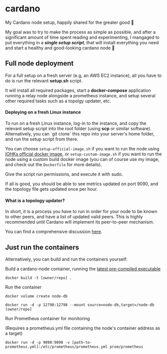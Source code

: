 # cardano
My Cardano node setup, happily shared for the greater good 🍻

My goal was to try to make the process as simple as possible, and after a significant amount of time spent reading and experimenting, I mangaged to put everything in a <strong><em>single setup script</em></strong>, that will install everything you need and start a healthy and good-looking cardano node 🥳 

<h2>Full node deployment</h2>
For a full setup on a fresh server (e.g, an AWS EC2 instance), all you have to do is run the relevant <strong>setup.sh</strong> script.

It will install all required packages, start a <strong>docker-compose</strong> application running a relay node alongside a prometheus instance, and setup several other required tasks such as a topolgy updater, etc.

<h4>Deploying on a fresh Linux instance</h4>
To run on a fresh Linux instance, log-in to the instance, and copy the relevant setup script into the root folder (using <strong>scp</strong> or similar software).
Alternatively, you can `git clone` this repo into your server's home folder, and run the setup script from there.

You can choose `setup-official-image.sh` if you want to run the node using [IOHKs official docker image](https://hub.docker.com/r/inputoutput/cardano-node), or `setup-custom-image.sh` if you want to run the node using a custom build docker image (you can of course use my image, and check out the `Dockerfile` for more details). 


Give the script run permissions, and execute it with sudo.

If all is good, you should be able to see metrics updated on port 9090, and the topology file gets updated once per hour.

<h4>What is a topology updater?</h4>
In short, it is a process you have to run in order for your node to be known to other peers, and have a list of updated valid peers. This is highly recommended until Cardano will implement its peer-to-peer mechanism.

You can find a comprehensive discussion [here](https://forum.cardano.org/t/is-running-topology-updater-a-must/91494).

<h2>Just run the containers</h2>
Alternatively, you can build and run the containers yourself:

Build a cardano-node container, running the [latest pre-compiled executable](https://hydra.iohk.io/job/Cardano/cardano-node/cardano-node-linux/latest/)

```docker build -t [owner/repo] .```

Run the container

```docker volume create node-db```

```docker run -d -p 12798:12798 --mount source=node-db,target=/node-db [owner/repo]```

Run Prometheus container for monitoring

(Requires a prometheus.yml file containing the node's container address as a target)

```docker run -d -p 9090:9090 -v [path-to-prometheus.yml]:/etc/prometheus/prometheus.yml prom/prometheus```
